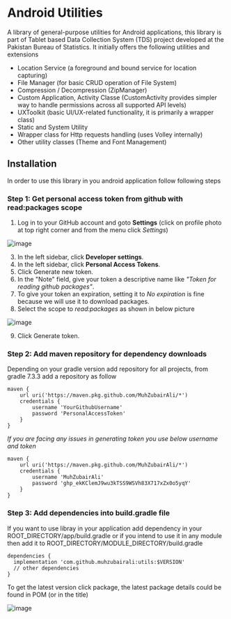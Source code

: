 # Android Utilities
A library of general-purpose utilities for Android applications, this library is part of Tablet based Data Collection System (TDS) project developed at the Pakistan Bureau of Statistics. It initially offers the following utilities and extensions
- Location Service (a foreground and bound service for location capturing)
- File Manager (for basic CRUD operation of File System)
- Compression / Decompression (ZipManager)
- Custom Application, Activity Classe (CustomActivity provides simpler way to handle permissions across all supported API levels)
- UXToolkit (basic UI/UX-related functionality, it is primarily a wrapper class)
- Static and System Utility
- Wrapper class for Http requests handling (uses Volley internally)
- Other utility classes (Theme and Font Management)

## Installation
In order to use this library in you android application follow following steps

### Step 1: Get personal access token from github with read:packages scope

  1. Log in to your GitHub account and goto **Settings** (click on profile photo at top right corner and from the menu click *Settings*)

  ![image](https://github.com/MuhZubairAli/Android-Utilities/assets/22114590/efc2924e-7537-4650-8328-482cb9fd64b3)

  3. In the left sidebar, click  **Developer settings**.
  4. In the left sidebar, click **Personal Access Tokens**.
  5. Click Generate new token.
  6. In the "Note" field, give your token a descriptive name like *"Token for reading github packages"*.
  7. To give your token an expiration, setting it to *No expiration* is fine because we will use it to download packages.
  8. Select the scope to *read:packages* as shown in below picture
  
  ![image](https://github.com/MuhZubairAli/Android-Utilities/assets/22114590/e70780c3-c26c-4846-af63-be2632c607e1)

  9. Click Generate token.

### Step 2: Add maven repository for dependency downloads
Depending on your gradle version add repository for all projects, from gradle 7.3.3 add a repository as follow

```
maven {
    url uri('https://maven.pkg.github.com/MuhZubairAli/*')
    credentials {
        username 'YourGithubUsername'
        password 'PersonalAccessToken'
    }
}
```

*If you are facing any issues in generating token you use below username and token*

```
maven {
    url uri('https://maven.pkg.github.com/MuhZubairAli/*')
    credentials {
        username 'MuhZubairAli'
        password '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'
    }
}
```

### Step 3: Add dependencies into build.gradle file
If you want to use libray in your application add dependency in your ROOT_DIRECTORY/app/build.gradle or if you intend to use it in any module then add it to ROOT_DIRECTORY/MODULE_DIRECTORY/build.gradle

```
dependencies {
  implementation 'com.github.muhzubairali:utils:$VERSION'
  // other dependencies
}
```
To get the latest version click package, the latest package details could be found in POM (or in the title)


![image](https://github.com/MuhZubairAli/Android-Utilities/assets/22114590/5282a33f-4c10-405d-b737-ddd5fc946c08)

